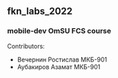 ## fkn_labs_2022
### mobile-dev OmSU FCS course

Contributors: 
* Вечернин Ростислав МКБ-901
* Аубакиров Азамат МКБ-901
